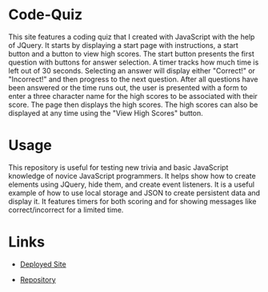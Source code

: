# Code-Quiz

This site features a coding quiz that I created with JavaScript with the help of JQuery. It starts by displaying a start page with instructions, a start button and a button to view high scores. The start button presents the first question with buttons for answer selection. A timer tracks how much time is left out of 30 seconds. Selecting an answer will display either "Correct!" or "Incorrect!" and then progress to the next question. After all questions have been answered or the time runs out, the user is presented with a form to enter a three character name for the high scores to be associated with their score. The page then displays the high scores. The high scores can also be displayed at any time using the "View High Scores" button.

# Usage

This repository is useful for testing new trivia and basic JavaScript knowledge of novice JavaScript programmers. It helps show how to create elements using JQuery, hide them, and create event listeners. It is a useful example of how to use local storage and JSON to create persistent data and display it. It features timers for both scoring and for showing messages like correct/incorrect for a limited time.

# Links

* [Deployed Site]()

* [Repository]()